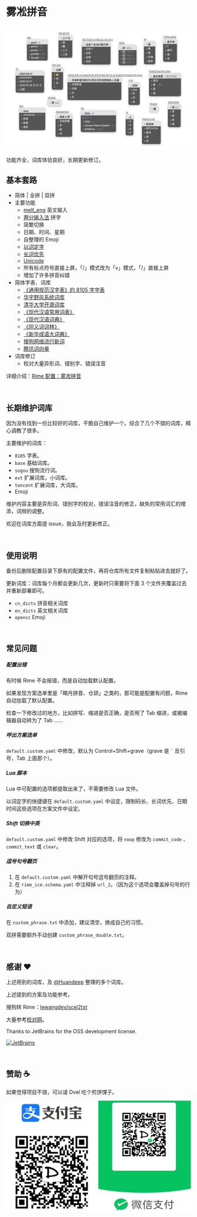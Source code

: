 # 雾凇拼音

![demo](./others/demo.webp)

功能齐全，词库体验良好，长期更新修订。

## 基本套路

- 简体 | 全拼 | 双拼
- 主要功能
    -   [melt_eng](https://github.com/tumuyan/rime-melt) 英文输入
    -   [两分输入法](http://cheonhyeong.com/Simplified/download.html) 拼字
    -   简繁切换
    -   日期、时间、星期
    -   自整理的 Emoji
    -   [以词定字](https://github.com/BlindingDark/rime-lua-select-character)
    -   [长词优先](https://github.com/tumuyan/rime-melt/blob/master/lua/melt.lua)
    -   [Unicode](https://github.com/shewer/librime-lua-script/blob/main/lua/component/unicode.lua)
    -   所有标点符号直接上屏，「/」模式改为「v」模式，「/」直接上屏
    -   增加了许多拼音纠错
- 简体字表、词库
    -   [《通用规范汉字表》的 8105 字字表](https://github.com/iDvel/The-Table-of-General-Standard-Chinese-Characters)
    -   [华宇野风系统词库](http://bbs.pinyin.thunisoft.com/forum.php?mod=viewthread&tid=30049)
    -   [清华大学开源词库](https://github.com/thunlp/THUOCL)
    -   [《现代汉语常用词表》](https://gist.github.com/indiejoseph/eae09c673460aa0b56db)
    -   [《现代汉语词典》](https://forum.freemdict.com/t/topic/12102)
    -   [《同义词词林》](https://forum.freemdict.com/t/topic/1211)
    -   [《新华成语大词典》](https://forum.freemdict.com/t/topic/11407)
    -   [搜狗网络流行新词](https://pinyin.sogou.com/dict/detail/index/4)
    -   [腾讯词向量](https://ai.tencent.com/ailab/nlp/en/download.html)
- 词库修订
    - 校对大量异形词、错别字、错误注音

详细介绍：[Rime 配置：雾凇拼音](https://dvel.me/posts/rime-ice/)

<br>

## 长期维护词库

因为没有找到一份比较好的词库，干脆自己维护一个。综合了几个不错的词库，精心调教了很多。

主要维护的词库：

- `8105` 字表。
- `base` 基础词库。
- `sogou` 搜狗流行词。
- `ext` 扩展词库，小词库。
- `tencent` 扩展词库，大词库。
- Emoji

维护内容主要是异形词、错别字的校对，错误注音的修正，缺失的常用词汇的增添，词频的调整。

欢迎在词库方面提 issue，我会及时更新修正。

<br>

## 使用说明

备份后删除配置目录下原有的配置文件，再将仓库所有文件复制粘贴进去就好了。

更新词库：词库每个月都会更新几次，更新时只需要将下面 3 个文件夹覆盖过去并重新部署即可。

- `cn_dicts` 拼音相关词库
- `en_dicts` 英文相关词库
- `opencc` Emoji

<br>

## 常见问题

##### 配置出错

有时候 Rime 不会报错，而是自动加载默认配置。

如果发现方案选单里是「朙月拼音、仓颉」之类的，那可能是配置有问题，Rime 自动加载了默认配置。

检查一下修改过的地方，比如拼写、缩进是否正确，是否用了 Tab 缩进，或被编辑器自动转为了 Tab ……

##### 呼出方案选单

`default.custom.yaml` 中修改，默认为 Control+Shift+grave（grave 是 `` ` `` 反引号，Tab 上面那个）。

##### Lua 脚本

Lua 中可配置的选项都提取出来了，不需要修改 Lua 文件。

以词定字的快捷键在 `default.custom.yaml` 中设定，限制码长、长词优先、日期时间这些选项在方案文件中设定。

##### Shift 切换中英

`default.custom.yaml` 中修改 Shift 对应的选项，将 `noop` 修改为 `commit_code` 、`commit_text` 或 `clear`。

##### 逗号句号翻页

1. 在 `default.custom.yaml` 中解开句号逗号翻页的注释。
2. 在 `rime_ice.schema.yaml` 中注释掉 `url_2`。（因为这个选项会覆盖掉句号的行为）

##### 自定义短语

在 `custom_phrase.txt` 中添加，建议清空，换成自己的习惯。

双拼需要额外手动创建 `custom_phrase_double.txt`。

<br>

## 感谢 ❤️

上述用到的词库，及 [@Huandeep](https://github.com/Huandeep) 整理的多个词库。

上述提到的方案及功能参考。

搜狗转 Rime：[lewangdev/scel2txt](https://github.com/lewangdev/scel2txt)

大量参考[校对网](http://www.jiaodui.com/bbs/)。

Thanks to JetBrains for the OSS development license.

[![JetBrains](https://resources.jetbrains.com/storage/products/company/brand/logos/jb_beam.svg)](https://jb.gg/OpenSourceSupport)

<br>

## 赞助 ☕

如果觉得项目不错，可以请 Dvel 吃个煎饼馃子。

<img src="./others/sponsor.webp" alt="请 Dvel 吃个煎饼馃子" width=600 />
